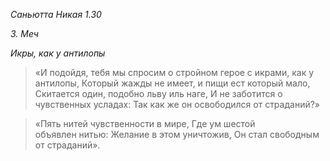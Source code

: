*Саньютта Никая 1\.30*

*3\. Меч*

*Икры, как у антилопы*

> «И подойдя, тебя мы спросим о стройном герое с икрами, как у антилопы,
> Который жажды не имеет, и пищи ест который мало,
> Скитается один, подобно льву иль наге,
> И не заботится о чувственных усладах:
> Так как же он освободился от страданий?»

> «Пять нитей чувственности в мире,
> Где ум шестой объявлен нитью:
> Желание в этом уничтожив,
> Он стал свободным от страданий»\.
